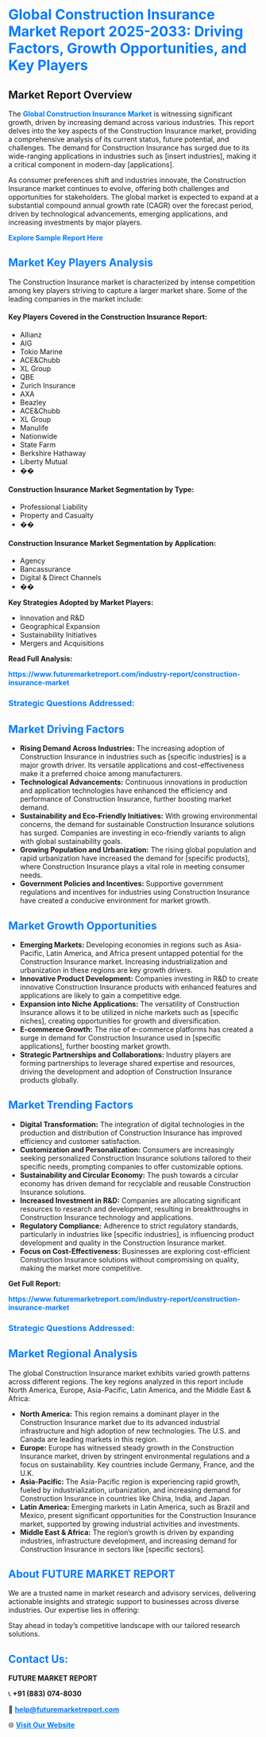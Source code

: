 <h1 style="color: #007BFF;">Global Construction Insurance Market Report 2025-2033: Driving Factors, Growth Opportunities, and Key Players</h1>

<section id="overview">
<h2>Market Report Overview</h2>
<p>The <a href="https://www.futuremarketreport.com/industry-report/construction-insurance-market" style="color: #007BFF; text-decoration: none;"><strong>Global Construction Insurance Market</strong></a> is witnessing significant growth, driven by increasing demand across various industries. This report delves into the key aspects of the Construction Insurance market, providing a comprehensive analysis of its current status, future potential, and challenges. The demand for Construction Insurance has surged due to its wide-ranging applications in industries such as [insert industries], making it a critical component in modern-day [applications].</p>
<p>As consumer preferences shift and industries innovate, the Construction Insurance market continues to evolve, offering both challenges and opportunities for stakeholders. The global market is expected to expand at a substantial compound annual growth rate (CAGR) over the forecast period, driven by technological advancements, emerging applications, and increasing investments by major players.</p>
</section>

<section id="overview">
<p><a href="https://www.futuremarketreport.com/request-sample/reportId=116989" style="color: #007BFF; text-decoration: none;"><strong>Explore Sample Report Here</strong></a></p>
</section>

<section id="key-players">
<h2 style="color: #007BFF;">Market Key Players Analysis</h2>
<p>The Construction Insurance market is characterized by intense competition among key players striving to capture a larger market share. Some of the leading companies in the market include:</p>
<h4>Key Players Covered in the Construction Insurance Report:</h4>
<ul><li>Allianz</li><li>AIG</li><li>Tokio Marine</li><li>ACE&amp;Chubb</li><li>XL Group</li><li>QBE</li><li>Zurich Insurance</li><li>AXA</li><li>Beazley</li><li>ACE&amp;Chubb</li><li>XL Group</li><li>Manulife</li><li>Nationwide</li><li>State Farm</li><li>Berkshire Hathaway</li><li>Liberty Mutual</li><li>��</li></ul>
<h4>Construction Insurance Market Segmentation by Type:</h4>
<ul><li>Professional Liability</li><li>Property and Casualty</li><li>��</li></ul>

<h4>Construction Insurance Market Segmentation by Application:</h4>
<ul><li>Agency</li><li>Bancassurance</li><li>Digital &amp; Direct Channels</li><li>��</li></ul>
<p><strong>Key Strategies Adopted by Market Players:</strong></p>
<ul>
<li>Innovation and R&D</li>
<li>Geographical Expansion</li>
<li>Sustainability Initiatives</li>
<li>Mergers and Acquisitions</li>
</ul>
</section>

<section>
<p><strong>Read Full Analysis: </strong></p><a href="https://www.futuremarketreport.com/industry-report/construction-insurance-market" style="color: #007BFF; text-decoration: none;"><strong>https://www.futuremarketreport.com/industry-report/construction-insurance-market</strong></a>
<h3 style="color: #007BFF;">Strategic Questions Addressed:</h3>
</section>

<section id="driving-factors">
<h2 style="color: #007BFF;">Market Driving Factors</h2>
<ul>
<li><strong>Rising Demand Across Industries:</strong> The increasing adoption of Construction Insurance in industries such as [specific industries] is a major growth driver. Its versatile applications and cost-effectiveness make it a preferred choice among manufacturers.</li>
<li><strong>Technological Advancements:</strong> Continuous innovations in production and application technologies have enhanced the efficiency and performance of Construction Insurance, further boosting market demand.</li>
<li><strong>Sustainability and Eco-Friendly Initiatives:</strong> With growing environmental concerns, the demand for sustainable Construction Insurance solutions has surged. Companies are investing in eco-friendly variants to align with global sustainability goals.</li>
<li><strong>Growing Population and Urbanization:</strong> The rising global population and rapid urbanization have increased the demand for [specific products], where Construction Insurance plays a vital role in meeting consumer needs.</li>
<li><strong>Government Policies and Incentives:</strong> Supportive government regulations and incentives for industries using Construction Insurance have created a conducive environment for market growth.</li>
</ul>
</section>

<section id="growth-opportunities">
<h2 style="color: #007BFF;">Market Growth Opportunities</h2>
<ul>
<li><strong>Emerging Markets:</strong> Developing economies in regions such as Asia-Pacific, Latin America, and Africa present untapped potential for the Construction Insurance market. Increasing industrialization and urbanization in these regions are key growth drivers.</li>
<li><strong>Innovative Product Development:</strong> Companies investing in R&D to create innovative Construction Insurance products with enhanced features and applications are likely to gain a competitive edge.</li>
<li><strong>Expansion into Niche Applications:</strong> The versatility of Construction Insurance allows it to be utilized in niche markets such as [specific niches], creating opportunities for growth and diversification.</li>
<li><strong>E-commerce Growth:</strong> The rise of e-commerce platforms has created a surge in demand for Construction Insurance used in [specific applications], further boosting market growth.</li>
<li><strong>Strategic Partnerships and Collaborations:</strong> Industry players are forming partnerships to leverage shared expertise and resources, driving the development and adoption of Construction Insurance products globally.</li>
</ul>
</section>

<section id="trending-factors">
<h2 style="color: #007BFF;">Market Trending Factors</h2>
<ul>
<li><strong>Digital Transformation:</strong> The integration of digital technologies in the production and distribution of Construction Insurance has improved efficiency and customer satisfaction.</li>
<li><strong>Customization and Personalization:</strong> Consumers are increasingly seeking personalized Construction Insurance solutions tailored to their specific needs, prompting companies to offer customizable options.</li>
<li><strong>Sustainability and Circular Economy:</strong> The push towards a circular economy has driven demand for recyclable and reusable Construction Insurance solutions.</li>
<li><strong>Increased Investment in R&D:</strong> Companies are allocating significant resources to research and development, resulting in breakthroughs in Construction Insurance technology and applications.</li>
<li><strong>Regulatory Compliance:</strong> Adherence to strict regulatory standards, particularly in industries like [specific industries], is influencing product development and quality in the Construction Insurance market.</li>
<li><strong>Focus on Cost-Effectiveness:</strong> Businesses are exploring cost-efficient Construction Insurance solutions without compromising on quality, making the market more competitive.</li>
</ul>
</section>

<section>
<p><strong>Get Full Report: </strong></p><a href="https://www.futuremarketreport.com/industry-report/construction-insurance-market" style="color: #007BFF; text-decoration: none;"><strong>https://www.futuremarketreport.com/industry-report/construction-insurance-market</strong></a>
<h3 style="color: #007BFF;">Strategic Questions Addressed:</h3>
</section>


<section id="regional-analysis">
<h2 style="color: #007BFF;">Market Regional Analysis</h2>
<p>The global Construction Insurance market exhibits varied growth patterns across different regions. The key regions analyzed in this report include North America, Europe, Asia-Pacific, Latin America, and the Middle East & Africa:</p>
<ul>
<li><strong>North America:</strong> This region remains a dominant player in the Construction Insurance market due to its advanced industrial infrastructure and high adoption of new technologies. The U.S. and Canada are leading markets in this region.</li>
<li><strong>Europe:</strong> Europe has witnessed steady growth in the Construction Insurance market, driven by stringent environmental regulations and a focus on sustainability. Key countries include Germany, France, and the U.K.</li>
<li><strong>Asia-Pacific:</strong> The Asia-Pacific region is experiencing rapid growth, fueled by industrialization, urbanization, and increasing demand for Construction Insurance in countries like China, India, and Japan.</li>
<li><strong>Latin America:</strong> Emerging markets in Latin America, such as Brazil and Mexico, present significant opportunities for the Construction Insurance market, supported by growing industrial activities and investments.</li>
<li><strong>Middle East & Africa:</strong> The region’s growth is driven by expanding industries, infrastructure development, and increasing demand for Construction Insurance in sectors like [specific sectors].</li>
</ul>
</section>

<footer>
<h2 style="color: #007BFF;">About FUTURE MARKET REPORT</h2>
<p>We are a trusted name in market research and advisory services, delivering actionable insights and strategic support to businesses across diverse industries. Our expertise lies in offering:</p>

<p>Stay ahead in today’s competitive landscape with our tailored research solutions.</p>

<h2 style="color: #007BFF;">Contact Us:</h2>
<p><strong>FUTURE MARKET REPORT</strong></p>
<p>📞 <strong>+91 (883) 074-8030</strong></p>
<p>📧 <strong><a href="mailto:help@futuremarketreport.com" style="color: #007BFF;">help@futuremarketreport.com</a></strong></p>
<p>🌐 <strong><a href="https://www.futuremarketreport.com/" style="color: #007BFF;">Visit Our Website</a></strong></p>
</footer>